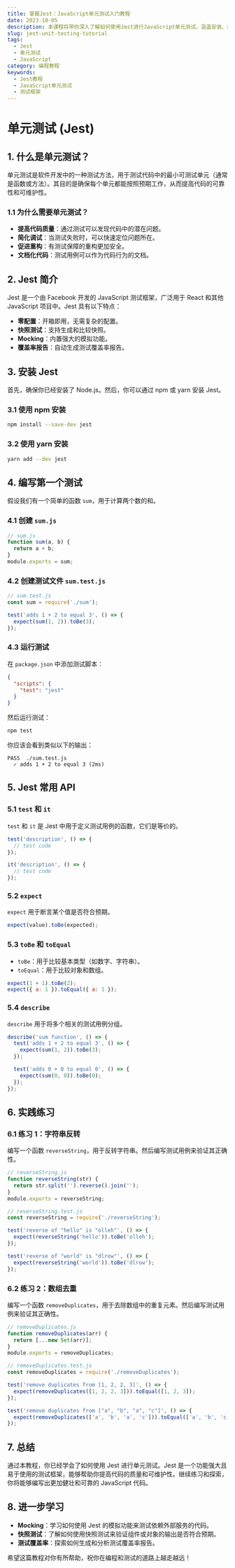 ```yaml
---
title: 掌握Jest：JavaScript单元测试入门教程
date: 2023-10-05
description: 本课程将带你深入了解如何使用Jest进行JavaScript单元测试，涵盖安装、配置、编写测试用例以及常见测试技巧。
slug: jest-unit-testing-tutorial
tags:
  - Jest
  - 单元测试
  - JavaScript
category: 编程教程
keywords:
  - Jest教程
  - JavaScript单元测试
  - 测试框架
---
```


# 单元测试 (Jest)

## 1. 什么是单元测试？

单元测试是软件开发中的一种测试方法，用于测试代码中的最小可测试单元（通常是函数或方法）。其目的是确保每个单元都能按照预期工作，从而提高代码的可靠性和可维护性。

### 1.1 为什么需要单元测试？

- **提高代码质量**：通过测试可以发现代码中的潜在问题。
- **简化调试**：当测试失败时，可以快速定位问题所在。
- **促进重构**：有测试保障的重构更加安全。
- **文档化代码**：测试用例可以作为代码行为的文档。

## 2. Jest 简介

Jest 是一个由 Facebook 开发的 JavaScript 测试框架，广泛用于 React 和其他 JavaScript 项目中。Jest 具有以下特点：

- **零配置**：开箱即用，无需复杂的配置。
- **快照测试**：支持生成和比较快照。
- **Mocking**：内置强大的模拟功能。
- **覆盖率报告**：自动生成测试覆盖率报告。

## 3. 安装 Jest

首先，确保你已经安装了 Node.js。然后，你可以通过 npm 或 yarn 安装 Jest。

### 3.1 使用 npm 安装

```bash
npm install --save-dev jest
```

### 3.2 使用 yarn 安装

```bash
yarn add --dev jest
```

## 4. 编写第一个测试

假设我们有一个简单的函数 `sum`，用于计算两个数的和。

### 4.1 创建 `sum.js`

```javascript
// sum.js
function sum(a, b) {
  return a + b;
}
module.exports = sum;
```

### 4.2 创建测试文件 `sum.test.js`

```javascript
// sum.test.js
const sum = require('./sum');

test('adds 1 + 2 to equal 3', () => {
  expect(sum(1, 2)).toBe(3);
});
```

### 4.3 运行测试

在 `package.json` 中添加测试脚本：

```json
{
  "scripts": {
    "test": "jest"
  }
}
```

然后运行测试：

```bash
npm test
```

你应该会看到类似以下的输出：

```
PASS  ./sum.test.js
  ✓ adds 1 + 2 to equal 3 (2ms)
```

## 5. Jest 常用 API

### 5.1 `test` 和 `it`

`test` 和 `it` 是 Jest 中用于定义测试用例的函数，它们是等价的。

```javascript
test('description', () => {
  // test code
});

it('description', () => {
  // test code
});
```

### 5.2 `expect`

`expect` 用于断言某个值是否符合预期。

```javascript
expect(value).toBe(expected);
```

### 5.3 `toBe` 和 `toEqual`

- `toBe`：用于比较基本类型（如数字、字符串）。
- `toEqual`：用于比较对象和数组。

```javascript
expect(1 + 1).toBe(2);
expect({ a: 1 }).toEqual({ a: 1 });
```

### 5.4 `describe`

`describe` 用于将多个相关的测试用例分组。

```javascript
describe('sum function', () => {
  test('adds 1 + 2 to equal 3', () => {
    expect(sum(1, 2)).toBe(3);
  });

  test('adds 0 + 0 to equal 0', () => {
    expect(sum(0, 0)).toBe(0);
  });
});
```

## 6. 实践练习

### 6.1 练习 1：字符串反转

编写一个函数 `reverseString`，用于反转字符串。然后编写测试用例来验证其正确性。

```javascript
// reverseString.js
function reverseString(str) {
  return str.split('').reverse().join('');
}
module.exports = reverseString;
```

```javascript
// reverseString.test.js
const reverseString = require('./reverseString');

test('reverse of "hello" is "olleh"', () => {
  expect(reverseString('hello')).toBe('olleh');
});

test('reverse of "world" is "dlrow"', () => {
  expect(reverseString('world')).toBe('dlrow');
});
```

### 6.2 练习 2：数组去重

编写一个函数 `removeDuplicates`，用于去除数组中的重复元素。然后编写测试用例来验证其正确性。

```javascript
// removeDuplicates.js
function removeDuplicates(arr) {
  return [...new Set(arr)];
}
module.exports = removeDuplicates;
```

```javascript
// removeDuplicates.test.js
const removeDuplicates = require('./removeDuplicates');

test('remove duplicates from [1, 2, 2, 3]', () => {
  expect(removeDuplicates([1, 2, 2, 3])).toEqual([1, 2, 3]);
});

test('remove duplicates from ["a", "b", "a", "c"]', () => {
  expect(removeDuplicates(['a', 'b', 'a', 'c'])).toEqual(['a', 'b', 'c']);
});
```

## 7. 总结

通过本教程，你已经学会了如何使用 Jest 进行单元测试。Jest 是一个功能强大且易于使用的测试框架，能够帮助你提高代码的质量和可维护性。继续练习和探索，你将能够编写出更加健壮和可靠的 JavaScript 代码。

## 8. 进一步学习

- **Mocking**：学习如何使用 Jest 的模拟功能来测试依赖外部服务的代码。
- **快照测试**：了解如何使用快照测试来验证组件或对象的输出是否符合预期。
- **测试覆盖率**：探索如何生成和分析测试覆盖率报告。

希望这篇教程对你有所帮助，祝你在编程和测试的道路上越走越远！